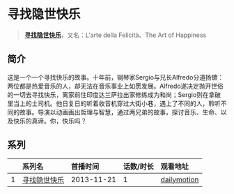 # 寻找隐世快乐


> <u>**[寻找隐世快乐](https://bgm.tv/subject/121476)**</u>，又名：L'arte della Felicità、The Art of Happiness

## 简介

这是一个一个寻找快乐的故事。十年前，钢琴家Sergio与兄长Alfredo分道扬镳：两位都是热爱音乐的人，却无法在音乐事业上如愿发展。Alfredo遂决定抛开世俗的一切去寻找快乐，离家前住印度达兰萨拉出家修练成为和尚；Sergio则在拿破里当上的士司机。他日复日的听着收音机穿过大街小巷，遇上了不同的人，聆听不同的故事。导演以动画画出哲理与智慧，通过两兄弟的故事，探讨音乐、生命、以及快乐的真谛。你，快乐吗？





## 系列

|     | 系列名    | 首播时间       | 话数/时长 | 观看地址                                                     |
| :-- | :----- | :--------- | :---- | :------------------------------------------------------- |
| 1   |[寻找隐世快乐](https://bgm.tv/subject/121476)| 2013-11-21 | 1     | [dailymotion](https://www.dailymotion.com/video/x8zddjm) |



